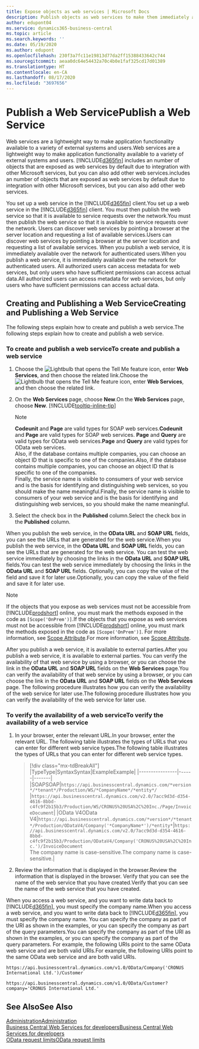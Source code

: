 ```yaml
---
title: Expose objects as web services | Microsoft Docs
description: Publish objects as web services to make them immediately available for your Business Central solution.
author: edupont04
ms.service: dynamics365-business-central
ms.topic: article
ms.search.keywords: ''
ms.date: 05/19/2020
ms.author: edupont
ms.openlocfilehash: 230f3a7fc11e19813d77da2ff15388433642c744
ms.sourcegitcommit: aeaa0dc64e54432a70c4b0e1faf325cd17d01389
ms.translationtype: HT
ms.contentlocale: en-CA
ms.lasthandoff: 08/17/2020
ms.locfileid: "3697656"
---
```

# <a name="publish-a-web-service"></a><span data-ttu-id="3bb35-103">Publish a Web Service</span><span class="sxs-lookup"><span data-stu-id="3bb35-103">Publish a Web Service</span></span>

<span data-ttu-id="3bb35-104">Web services are a lightweight way to make application functionality available to a variety of external systems and users.</span><span class="sxs-lookup"><span data-stu-id="3bb35-104">Web services are a lightweight way to make application functionality available to a variety of external systems and users.</span></span> [!INCLUDE[d365fin](includes/d365fin_md.md)] <span data-ttu-id="3bb35-105">includes an number of objects that are exposed as web services by default due to integration with other Microsoft services, but you can also add other web services.</span><span class="sxs-lookup"><span data-stu-id="3bb35-105">includes an number of objects that are exposed as web services by default due to integration with other Microsoft services, but you can also add other web services.</span></span>  

<span data-ttu-id="3bb35-106">You set up a web service in the [!INCLUDE[d365fin](includes/d365fin_md.md)] client.</span><span class="sxs-lookup"><span data-stu-id="3bb35-106">You set up a web service in the [!INCLUDE[d365fin](includes/d365fin_md.md)] client.</span></span> <span data-ttu-id="3bb35-107">You must then publish the web service so that it is available to service requests over the network.</span><span class="sxs-lookup"><span data-stu-id="3bb35-107">You must then publish the web service so that it is available to service requests over the network.</span></span> <span data-ttu-id="3bb35-108">Users can discover web services by pointing a browser at the server location and requesting a list of available services.</span><span class="sxs-lookup"><span data-stu-id="3bb35-108">Users can discover web services by pointing a browser at the server location and requesting a list of available services.</span></span> <span data-ttu-id="3bb35-109">When you publish a web service, it is immediately available over the network for authenticated users.</span><span class="sxs-lookup"><span data-stu-id="3bb35-109">When you publish a web service, it is immediately available over the network for authenticated users.</span></span> <span data-ttu-id="3bb35-110">All authorized users can access metadata for web services, but only users who have sufficient permissions can access actual data.</span><span class="sxs-lookup"><span data-stu-id="3bb35-110">All authorized users can access metadata for web services, but only users who have sufficient permissions can access actual data.</span></span>

## <a name="creating-and-publishing-a-web-service"></a><span data-ttu-id="3bb35-111">Creating and Publishing a Web Service</span><span class="sxs-lookup"><span data-stu-id="3bb35-111">Creating and Publishing a Web Service</span></span>

<span data-ttu-id="3bb35-112">The following steps explain how to create and publish a web service.</span><span class="sxs-lookup"><span data-stu-id="3bb35-112">The following steps explain how to create and publish a web service.</span></span>  

<!--
    You can also create a new web service URL in [!INCLUDE [prodshort](includes/prodshort.md)] instead. Choose one of the following methods:

      - Use the **Create Data Set** action on the **Web Services** page
      - Use the **Set Up Reporting** Assisted Setup guide
      - Choose the **Edit in Excel** action in any lists
    -->

### <a name="to-create-and-publish-a-web-service"></a><span data-ttu-id="3bb35-113">To create and publish a web service</span><span class="sxs-lookup"><span data-stu-id="3bb35-113">To create and publish a web service</span></span>  

1. <span data-ttu-id="3bb35-114">Choose the ![Lightbulb that opens the Tell Me feature](media/ui-search/search_small.png "Tell me what you want to do") icon, enter **Web Services**, and then choose the related link.</span><span class="sxs-lookup"><span data-stu-id="3bb35-114">Choose the ![Lightbulb that opens the Tell Me feature](media/ui-search/search_small.png "Tell me what you want to do") icon, enter **Web Services**, and then choose the related link.</span></span>  
2. <span data-ttu-id="3bb35-115">On the **Web Services** page, choose **New**.</span><span class="sxs-lookup"><span data-stu-id="3bb35-115">On the **Web Services** page, choose **New**.</span></span> [!INCLUDE[tooltip-inline-tip](includes/tooltip-inline-tip_md.md)]  

    > [!NOTE]  
    > <span data-ttu-id="3bb35-116">**Codeunit** and **Page** are valid types for SOAP web services.</span><span class="sxs-lookup"><span data-stu-id="3bb35-116">**Codeunit** and **Page** are valid types for SOAP web services.</span></span> <span data-ttu-id="3bb35-117">**Page** and **Query** are valid types for OData web services.</span><span class="sxs-lookup"><span data-stu-id="3bb35-117">**Page** and **Query** are valid types for OData web services.</span></span>  
    > <span data-ttu-id="3bb35-118">Also, if the database contains multiple companies, you can choose an object ID that is specific to one of the companies.</span><span class="sxs-lookup"><span data-stu-id="3bb35-118">Also, if the database contains multiple companies, you can choose an object ID that is specific to one of the companies.</span></span>  
    > <span data-ttu-id="3bb35-119">Finally, the service name is visible to consumers of your web service and is the basis for identifying and distinguishing web services, so you should make the name meaningful.</span><span class="sxs-lookup"><span data-stu-id="3bb35-119">Finally, the service name is visible to consumers of your web service and is the basis for identifying and distinguishing web services, so you should make the name meaningful.</span></span>

3. <span data-ttu-id="3bb35-120">Select the check box in the **Published** column.</span><span class="sxs-lookup"><span data-stu-id="3bb35-120">Select the check box in the **Published** column.</span></span>  

<span data-ttu-id="3bb35-121">When you publish the web service, in the **OData URL** and **SOAP URL** fields, you can see the URLs that are generated for the web service.</span><span class="sxs-lookup"><span data-stu-id="3bb35-121">When you publish the web service, in the **OData URL** and **SOAP URL** fields, you can see the URLs that are generated for the web service.</span></span> <span data-ttu-id="3bb35-122">You can test the web service immediately by choosing the links in the **OData URL** and **SOAP URL** fields.</span><span class="sxs-lookup"><span data-stu-id="3bb35-122">You can test the web service immediately by choosing the links in the **OData URL** and **SOAP URL** fields.</span></span> <span data-ttu-id="3bb35-123">Optionally, you can copy the value of the field and save it for later use.</span><span class="sxs-lookup"><span data-stu-id="3bb35-123">Optionally, you can copy the value of the field and save it for later use.</span></span>  

> [!NOTE]
> <span data-ttu-id="3bb35-124">If the objects that you expose as web services must not be accessible from [!INCLUDE[prodshort](includes/prodshort.md)] online, you must mark the methods exposed in the code as `[Scope('OnPrem')]`.</span><span class="sxs-lookup"><span data-stu-id="3bb35-124">If the objects that you expose as web services must not be accessible from [!INCLUDE[prodshort](includes/prodshort.md)] online, you must mark the methods exposed in the code as `[Scope('OnPrem')]`.</span></span> <span data-ttu-id="3bb35-125">For more information, see [Scope Attribute](/dynamics365/business-central/dev-itpro/developer/methods/devenv-scope-attribute).</span><span class="sxs-lookup"><span data-stu-id="3bb35-125">For more information, see [Scope Attribute](/dynamics365/business-central/dev-itpro/developer/methods/devenv-scope-attribute).</span></span>

<span data-ttu-id="3bb35-126">After you publish a web service, it is available to external parties.</span><span class="sxs-lookup"><span data-stu-id="3bb35-126">After you publish a web service, it is available to external parties.</span></span> <span data-ttu-id="3bb35-127">You can verify the availability of that web service by using a browser, or you can choose the link in the **OData URL** and **SOAP URL** fields on the **Web Services** page.</span><span class="sxs-lookup"><span data-stu-id="3bb35-127">You can verify the availability of that web service by using a browser, or you can choose the link in the **OData URL** and **SOAP URL** fields on the **Web Services** page.</span></span> <span data-ttu-id="3bb35-128">The following procedure illustrates how you can verify the availability of the web service for later use.</span><span class="sxs-lookup"><span data-stu-id="3bb35-128">The following procedure illustrates how you can verify the availability of the web service for later use.</span></span>  

### <a name="to-verify-the-availability-of-a-web-service"></a><span data-ttu-id="3bb35-129">To verify the availability of a web service</span><span class="sxs-lookup"><span data-stu-id="3bb35-129">To verify the availability of a web service</span></span>  

1. <span data-ttu-id="3bb35-130">In your browser, enter the relevant URL.</span><span class="sxs-lookup"><span data-stu-id="3bb35-130">In your browser, enter the relevant URL.</span></span> <span data-ttu-id="3bb35-131">The following table illustrates the types of URLs that you can enter for different web service types.</span><span class="sxs-lookup"><span data-stu-id="3bb35-131">The following table illustrates the types of URLs that you can enter for different web service types.</span></span>  

    > [!div class="mx-tdBreakAll"]
    > |<span data-ttu-id="3bb35-132">Type</span><span class="sxs-lookup"><span data-stu-id="3bb35-132">Type</span></span>|<span data-ttu-id="3bb35-133">Syntax</span><span class="sxs-lookup"><span data-stu-id="3bb35-133">Syntax</span></span>|<span data-ttu-id="3bb35-134">Example</span><span class="sxs-lookup"><span data-stu-id="3bb35-134">Example</span></span>|
    > |----------------|------|-------|
    > |<span data-ttu-id="3bb35-135">SOAP</span><span class="sxs-lookup"><span data-stu-id="3bb35-135">SOAP</span></span>|`https://api.businesscentral.dynamics.com/*version*/*tenant*/Production/WS/*CompanyName*/*entity*/` |`https://api.businesscentral.dynamics.com/v2.0/7acc9d3d-d354-4616-8bbd-c4fc9f2b15b3/Production/WS/CRONUS%20USA%2C%20Inc./Page/InvoiceDocument`|
    > |<span data-ttu-id="3bb35-136">OData V4</span><span class="sxs-lookup"><span data-stu-id="3bb35-136">OData V4</span></span>|`https://api.businesscentral.dynamics.com/*version*/*tenant*/Production/ODataV4/Company('*CompanyName*')/*entity*`|`https://api.businesscentral.dynamics.com/v2.0/7acc9d3d-d354-4616-8bbd-c4fc9f2b15b3/Production/ODataV4/Company('CRONUS%20USA%2C%20Inc.')/InvoiceDocument`<br/>    <span data-ttu-id="3bb35-137">The company name is case-sensitive.</span><span class="sxs-lookup"><span data-stu-id="3bb35-137">The company name is case-sensitive.</span></span>|

2. <span data-ttu-id="3bb35-138">Review the information that is displayed in the browser.</span><span class="sxs-lookup"><span data-stu-id="3bb35-138">Review the information that is displayed in the browser.</span></span> <span data-ttu-id="3bb35-139">Verify that you can see the name of the web service that you have created.</span><span class="sxs-lookup"><span data-stu-id="3bb35-139">Verify that you can see the name of the web service that you have created.</span></span>  

<span data-ttu-id="3bb35-140">When you access a web service, and you want to write data back to [!INCLUDE[d365fin](includes/d365fin_md.md)], you must specify the company name.</span><span class="sxs-lookup"><span data-stu-id="3bb35-140">When you access a web service, and you want to write data back to [!INCLUDE[d365fin](includes/d365fin_md.md)], you must specify the company name.</span></span> <span data-ttu-id="3bb35-141">You can specify the company as part of the URI as shown in the examples, or you can specify the company as part of the query parameters.</span><span class="sxs-lookup"><span data-stu-id="3bb35-141">You can specify the company as part of the URI as shown in the examples, or you can specify the company as part of the query parameters.</span></span> <span data-ttu-id="3bb35-142">For example, the following URIs point to the same OData web service and are both valid URIs.</span><span class="sxs-lookup"><span data-stu-id="3bb35-142">For example, the following URIs point to the same OData web service and are both valid URIs.</span></span>  

```
https://api.businesscentral.dynamics.com/v1.0/OData/Company('CRONUS International Ltd.')/Customer  
```

```
https://api.businesscentral.dynamics.com/v1.0/OData/Customer?company='CRONUS International Ltd.'  
```

## <a name="see-also"></a><span data-ttu-id="3bb35-143">See Also</span><span class="sxs-lookup"><span data-stu-id="3bb35-143">See Also</span></span>

[<span data-ttu-id="3bb35-144">Administration</span><span class="sxs-lookup"><span data-stu-id="3bb35-144">Administration</span></span>](admin-setup-and-administration.md)  
[<span data-ttu-id="3bb35-145">Business Central Web Services for developers</span><span class="sxs-lookup"><span data-stu-id="3bb35-145">Business Central Web Services for developers</span></span>](/dynamics365/business-central/dev-itpro/webservices/web-services)  
[<span data-ttu-id="3bb35-146">OData request limits</span><span class="sxs-lookup"><span data-stu-id="3bb35-146">OData request limits</span></span>](/dynamics365/business-central/dev-itpro/administration/operational-limits-online#ODataServices)  
